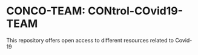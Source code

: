 # CONCO-TEAM:  CONtrol-COvid19-TEAM
This repository offers open access to different resources related to Covid-19  
